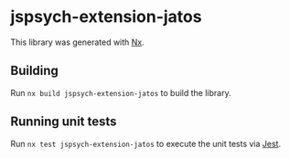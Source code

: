 # jspsych-extension-jatos

This library was generated with [Nx](https://nx.dev).



## Building

Run `nx build jspsych-extension-jatos` to build the library.





## Running unit tests

Run `nx test jspsych-extension-jatos` to execute the unit tests via [Jest](https://jestjs.io).


